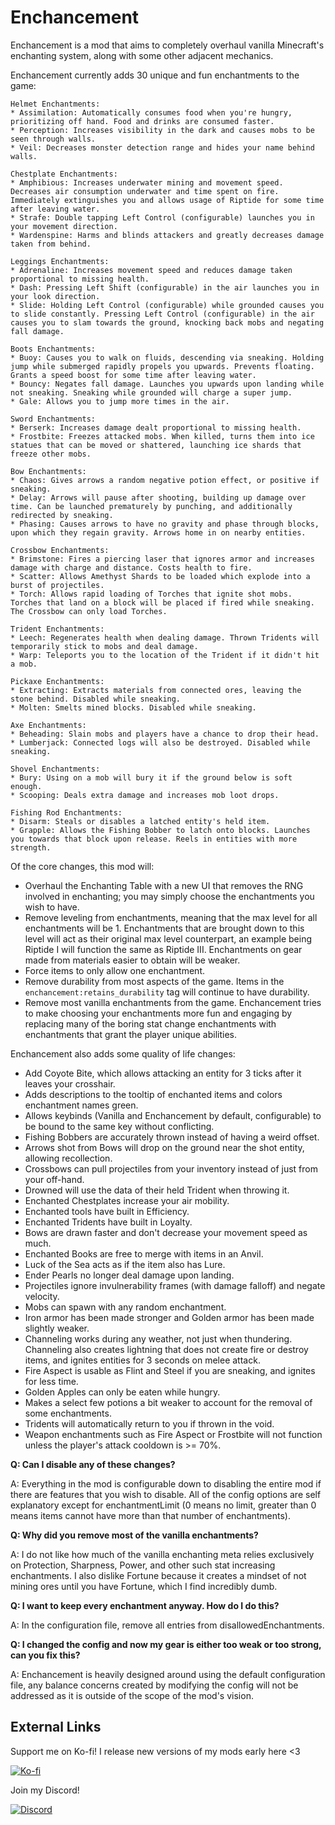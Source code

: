 # Enchancement
Enchancement is a mod that aims to completely overhaul vanilla Minecraft's enchanting system, along with some other adjacent mechanics.

Enchancement currently adds 30 unique and fun enchantments to the game:

```
Helmet Enchantments:
* Assimilation: Automatically consumes food when you're hungry, prioritizing off hand. Food and drinks are consumed faster.
* Perception: Increases visibility in the dark and causes mobs to be seen through walls.
* Veil: Decreases monster detection range and hides your name behind walls.

Chestplate Enchantments:
* Amphibious: Increases underwater mining and movement speed. Decreases air consumption underwater and time spent on fire. Immediately extinguishes you and allows usage of Riptide for some time after leaving water.
* Strafe: Double tapping Left Control (configurable) launches you in your movement direction.
* Wardenspine: Harms and blinds attackers and greatly decreases damage taken from behind.

Leggings Enchantments:
* Adrenaline: Increases movement speed and reduces damage taken proportional to missing health.
* Dash: Pressing Left Shift (configurable) in the air launches you in your look direction.
* Slide: Holding Left Control (configurable) while grounded causes you to slide constantly. Pressing Left Control (configurable) in the air causes you to slam towards the ground, knocking back mobs and negating fall damage.

Boots Enchantments:
* Buoy: Causes you to walk on fluids, descending via sneaking. Holding jump while submerged rapidly propels you upwards. Prevents floating. Grants a speed boost for some time after leaving water.
* Bouncy: Negates fall damage. Launches you upwards upon landing while not sneaking. Sneaking while grounded will charge a super jump.
* Gale: Allows you to jump more times in the air.

Sword Enchantments:
* Berserk: Increases damage dealt proportional to missing health.
* Frostbite: Freezes attacked mobs. When killed, turns them into ice statues that can be moved or shattered, launching ice shards that freeze other mobs.

Bow Enchantments:
* Chaos: Gives arrows a random negative potion effect, or positive if sneaking.
* Delay: Arrows will pause after shooting, building up damage over time. Can be launched prematurely by punching, and additionally redirected by sneaking.
* Phasing: Causes arrows to have no gravity and phase through blocks, upon which they regain gravity. Arrows home in on nearby entities.

Crossbow Enchantments:
* Brimstone: Fires a piercing laser that ignores armor and increases damage with charge and distance. Costs health to fire.
* Scatter: Allows Amethyst Shards to be loaded which explode into a burst of projectiles.
* Torch: Allows rapid loading of Torches that ignite shot mobs. Torches that land on a block will be placed if fired while sneaking. The Crossbow can only load Torches.

Trident Enchantments:
* Leech: Regenerates health when dealing damage. Thrown Tridents will temporarily stick to mobs and deal damage.
* Warp: Teleports you to the location of the Trident if it didn't hit a mob.

Pickaxe Enchantments:
* Extracting: Extracts materials from connected ores, leaving the stone behind. Disabled while sneaking.
* Molten: Smelts mined blocks. Disabled while sneaking.

Axe Enchantments:
* Beheading: Slain mobs and players have a chance to drop their head.
* Lumberjack: Connected logs will also be destroyed. Disabled while sneaking.

Shovel Enchantments:
* Bury: Using on a mob will bury it if the ground below is soft enough.
* Scooping: Deals extra damage and increases mob loot drops.

Fishing Rod Enchantments:
* Disarm: Steals or disables a latched entity's held item.
* Grapple: Allows the Fishing Bobber to latch onto blocks. Launches you towards that block upon release. Reels in entities with more strength.
```

Of the core changes, this mod will:
* Overhaul the Enchanting Table with a new UI that removes the RNG involved in enchanting; you may simply choose the enchantments you wish to have.
* Remove leveling from enchantments, meaning that the max level for all enchantments will be 1. Enchantments that are brought down to this level will act as their original max level counterpart, an example being Riptide I will function the same as Riptide III. Enchantments on gear made from materials easier to obtain will be weaker.
* Force items to only allow one enchantment.
* Remove durability from most aspects of the game. Items in the `enchancement:retains_durability` tag will continue to have durability.
* Remove most vanilla enchantments from the game. Enchancement tries to make choosing your enchantments more fun and engaging by replacing many of the boring stat change enchantments with enchantments that grant the player unique abilities.

Enchancement also adds some quality of life changes:
* Add Coyote Bite, which allows attacking an entity for 3 ticks after it leaves your crosshair.
* Adds descriptions to the tooltip of enchanted items and colors enchantment names green.
* Allows keybinds (Vanilla and Enchancement by default, configurable) to be bound to the same key without conflicting.
* Fishing Bobbers are accurately thrown instead of having a weird offset.
* Arrows shot from Bows will drop on the ground near the shot entity, allowing recollection.
* Crossbows can pull projectiles from your inventory instead of just from your off-hand.
* Drowned will use the data of their held Trident when throwing it.
* Enchanted Chestplates increase your air mobility.
* Enchanted tools have built in Efficiency.
* Enchanted Tridents have built in Loyalty.
* Bows are drawn faster and don't decrease your movement speed as much.
* Enchanted Books are free to merge with items in an Anvil.
* Luck of the Sea acts as if the item also has Lure.
* Ender Pearls no longer deal damage upon landing.
* Projectiles ignore invulnerability frames (with damage falloff) and negate velocity.
* Mobs can spawn with any random enchantment.
* Iron armor has been made stronger and Golden armor has been made slightly weaker.
* Channeling works during any weather, not just when thundering. Channeling also creates lightning that does not create fire or destroy items, and ignites entities for 3 seconds on melee attack.
* Fire Aspect is usable as Flint and Steel if you are sneaking, and ignites for less time.
* Golden Apples can only be eaten while hungry.
* Makes a select few potions a bit weaker to account for the removal of some enchantments.
* Tridents will automatically return to you if thrown in the void.
* Weapon enchantments such as Fire Aspect or Frostbite will not function unless the player's attack cooldown is >= 70%.

**Q: Can I disable any of these changes?**

A: Everything in the mod is configurable down to disabling the entire mod if there are features that you wish to disable. All of the config options are self explanatory except for enchantmentLimit (0 means no limit, greater than 0 means items cannot have more than that number of enchantments).

**Q: Why did you remove most of the vanilla enchantments?**

A: I do not like how much of the vanilla enchanting meta relies exclusively on Protection, Sharpness, Power, and other such stat increasing enchantments. I also dislike Fortune because it creates a mindset of not mining ores until you have Fortune, which I find incredibly dumb.

**Q: I want to keep every enchantment anyway. How do I do this?**

A: In the configuration file, remove all entries from disallowedEnchantments.

**Q: I changed the config and now my gear is either too weak or too strong, can you fix this?**

A: Enchancement is heavily designed around using the default configuration file, any balance concerns created by modifying the config will not be addressed as it is outside of the scope of the mod's vision.

## External Links
Support me on Ko-fi! I release new versions of my mods early here <3

[![Ko-fi](https://i.imgur.com/6pkJV6h.png)](https://ko-fi.com/moriyashiine)

Join my Discord!

[![Discord](https://i.imgur.com/72QzxP1.png)](https://discord.gg/Am6M8VQ)